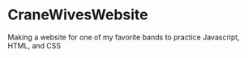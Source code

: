 # CraneWivesWebsite
Making a website for one of my favorite bands to practice Javascript, HTML, and CSS
